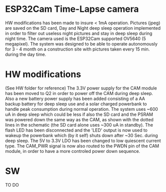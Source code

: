 # ESP32Cam Time-Lapse camera
HW modifications has been made to insure < 1mA operation. Pictures (jpeg) are saved on the SD card, Day and Night deep sleep operation implemented in order to filter out useless
night pictures and stay in deep sleep during night time. The camera used is the ESP32Cam supported OV5640 (5 megapixel). The system was designed to be able to operate autonomously for 3 - 4 month on a construction site with pictures taken every 15 min. during the day time.
# HW modifications
(See HW folder for reference)
The 3.3V power supply for the CAM module has been moved to Q2 in order to power off the CAM during deep sleep. Also a new battery power supply has been added consisting of a AA backup battery for deep sleep use and a solar charged powerbank to handle peak consumption during normal operation. The system uses ~600 uA in deep sleep which
could be less if also the SD card and the PSRAM was powered down the same way as the CAM, as shown with the dotted lines in the schematic (the SD card alone uses ~300 uA in standby). The flash LED has been disconnected and the 'LED' output is now used to wakeup the powerbank which (by it self) shuts down after ~30 Sec. during deep sleep. The 5V to 3.3V LDO has been changed to low quiescent current type. The CAM_PWR signal is now also routed to the PWDN pin of the CAM module, in order to have a more controled power down sequence.
# SW
TO DO
